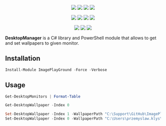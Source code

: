 ﻿<p align="center">
  <a href="https://dev.azure.com/evotecpl/DesktopManager/_build/results?buildId=latest"><img src="https://img.shields.io/azure-devops/build/evotecpl/39c74615-8f34-4af0-a835-68dc33f9214f/14?label=Azure%20Pipelines&style=flat-square"></a>
  <a href="https://www.powershellgallery.com/packages/DesktopManager"><img src="https://img.shields.io/powershellgallery/v/DesktopManager.svg?style=flat-square"></a>
  <a href="https://www.powershellgallery.com/packages/DesktopManager"><img src="https://img.shields.io/powershellgallery/vpre/DesktopManager.svg?label=powershell%20gallery%20preview&colorB=yellow&style=flat-square"></a>
  <a href="https://github.com/EvotecIT/DesktopManager"><img src="https://img.shields.io/github/license/EvotecIT/DesktopManager.svg?style=flat-square"></a>
</p>

<p align="center">
  <a href="https://www.powershellgallery.com/packages/DesktopManager"><img src="https://img.shields.io/powershellgallery/p/DesktopManager.svg?style=flat-square"></a>
  <a href="https://github.com/EvotecIT/DesktopManager"><img src="https://img.shields.io/github/languages/top/evotecit/DesktopManager.svg?style=flat-square"></a>
  <a href="https://github.com/EvotecIT/DesktopManager"><img src="https://img.shields.io/github/languages/code-size/evotecit/DesktopManager.svg?style=flat-square"></a>
  <a href="https://www.powershellgallery.com/packages/DesktopManager"><img src="https://img.shields.io/powershellgallery/dt/DesktopManager.svg?style=flat-square"></a>
</p>

<p align="center">
  <a href="https://twitter.com/PrzemyslawKlys"><img src="https://img.shields.io/twitter/follow/PrzemyslawKlys.svg?label=Twitter%20%40PrzemyslawKlys&style=flat-square&logo=twitter"></a>
  <a href="https://evotec.xyz/hub"><img src="https://img.shields.io/badge/Blog-evotec.xyz-2A6496.svg?style=flat-square"></a>
  <a href="https://www.linkedin.com/in/pklys"><img src="https://img.shields.io/badge/LinkedIn-pklys-0077B5.svg?logo=LinkedIn&style=flat-square"></a>
</p>

**DesktopManager** is a C# library and PowerShell module that allows to get and set wallpapers to given monitor.

## Installation

```powershell
Install-Module ImagePlayGround -Force -Verbose
```

## Usage

```powershell
Get-DesktopMonitors | Format-Table

Get-DesktopWallpaper -Index 0

Set-DesktopWallpaper -Index 1 -WallpaperPath "C:\Support\GitHub\ImagePlayground\Sources\ImagePlayground.Examples\bin\Debug\net7.0\Images\KulekWSluchawkach.jpg" -Position Fit
Set-DesktopWallpaper -Index 0 -WallpaperPath "C:\Users\przemyslaw.klys\Downloads\IMG_4820.jpg"
```

